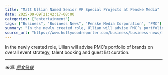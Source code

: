 ```yaml
---
title: "Matt Ullian Named Senior VP Special Projects at Penske Media"
date: 2025-09-09T21:42:17+08:00
categories: ["entertainment"]
tags: ["Business", "Business News", "Penske Media Corporation", "PMC"]
summary: "In the newly created role, Ullian will advise PMC’s portfolio of brands on overall event strategy, talent booking and guest list curation."
source_url: "https://www.hollywoodreporter.com/business/business-news/matt-ullian-penske-media-senior-vp-special-projects-1236366408/"
---
```


In the newly created role, Ullian will advise PMC’s portfolio of brands on overall event strategy, talent booking and guest list curation.

---

*来源: [原文链接](https://www.hollywoodreporter.com/business/business-news/matt-ullian-penske-media-senior-vp-special-projects-1236366408/)*
